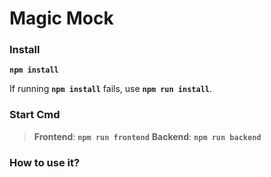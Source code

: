 #  Magic Mock

### Install 

**`npm install`**

If running  **`npm install`** fails, use  **`npm run install`**.

### Start Cmd
> **Frontend**: **`npm run frontend`**
**Backend**: **`npm run backend`**

### How to use it?

